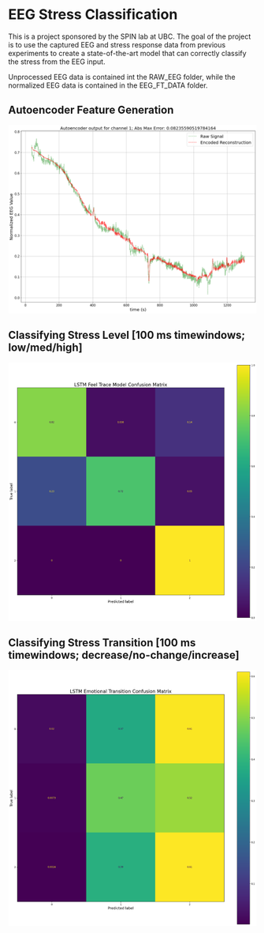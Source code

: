 # EEG Stress Classification 

This is a project sponsored by the SPIN lab at UBC. The goal of the project is to use the captured EEG and stress response data from previous experiments
to create a state-of-the-art model that can correctly classify the stress from the EEG input.

Unprocessed EEG data is contained int the RAW_EEG folder, while the normalized EEG data is contained in the EEG_FT_DATA folder.

## Autoencoder Feature Generation
![Autoencoder-subject-9](results/subject_9_EEG_channel_1_raw.png)

## Classifying Stress Level [100 ms timewindows; low/med/high]
![stress-level-subject-9](results/subject_9_EEG_encoded_labels_100ms_8_features_3_classes.png)

## Classifying Stress Transition [100 ms timewindows; decrease/no-change/increase]
![stress-transition-subject-9](results/subject_9_EEG_encoded_transitions_100ms_8_features.png)
